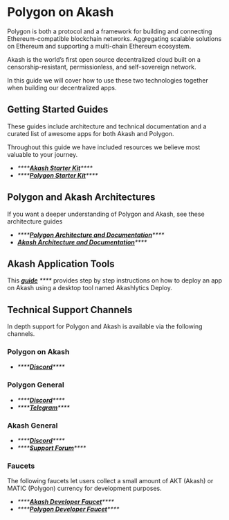 # Polygon on Akash

Polygon is both a protocol and a framework for building and connecting Ethereum-compatible blockchain networks. Aggregating scalable solutions on Ethereum and supporting a multi-chain Ethereum ecosystem.

Akash is the world’s first open source decentralized cloud built on a censorship-resistant, permissionless, and self-sovereign network.

In this guide we will cover how to use these two technologies together when building our decentralized apps.

## Getting Started Guides

These guides include architecture and technical documentation and a curated list of awesome apps for both Akash and Polygon.

Throughout this guide we have included resources we believe most valuable to your journey.

* _\*\*\*\*_[_**Akash Starter Kit**_](https://akashnet.notion.site/akashnet/Polygon-Akash-Starter-Kit-d4e817023556417ea8c9b679336d0d76)_\*\*\*\*_
* _\*\*\*\*_[_**Polygon Starter Kit**_](https://polygontechnology.notion.site/Polygon-Starter-Kit-a289a505a0bb4e8b8189c1fc3b2223d0)_\*\*\*\*_

## Polygon and Akash Architectures

If you want a deeper understanding of Polygon and Akash, see these architecture guides

* _\*\*\*\*_[_**Polygon Architecture and Documentation**_](https://docs.polygon.technology)_\*\*\*\*_
* [_**Akash Architecture and Documentation**_](https://docs.akash.network)_\*\*\*\*_

## Akash Application Tools

This [_**guide**_](https://docs.akash.network/guides/deploy) _\*\*\*\*_ provides step by step instructions on how to deploy an app on Akash using a desktop tool named Akashlytics Deploy.

## Technical Support Channels

In depth support for Polygon and Akash is available via the following channels.

### Polygon on Akash

* _\*\*\*\*_[_**Discord**_](https://discord.com/invite/xpUtZcWtyp)_\*\*\*\*_

### Polygon General

* _\*\*\*\*_[_**Discord**_](https://discord.com/invite/polygon)_\*\*\*\*_
* _\*\*\*\*_[_**Telegram**_](https://t.me/joinchat/UMpbSrjAY\_Ffx5CD)_\*\*\*\*_

### Akash General

* _\*\*\*\*_[_**Discord**_](https://discord.com/invite/akash)_\*\*\*\*_
* _\*\*\*\*_[_**Support Forum**_](https://forum.akash.network)_\*\*\*\*_

### **Faucets**

The following faucets let users collect a small amount of AKT (Akash) or MATIC (Polygon) currency for development purposes.

* _\*\*\*\*_[_**Akash Developer Faucet**_](https://drip.akash.network/login)_\*\*\*\*_
* _\*\*\*\*_[_**Polygon Developer Faucet**_](https://faucet.polygon.technology)_\*\*\*\*_
